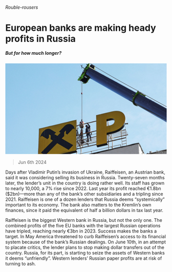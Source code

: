 ###### Rouble-rousers

# European banks are making heady profits in Russia 

##### But for how much longer? 

![image](images/20240608_FNP001.jpg) 

> Jun 6th 2024 

Days after Vladimir Putin’s invasion of Ukraine, Raiffeisen, an Austrian bank, said it was considering selling its business in Russia. Twenty-seven months later, the lender’s unit in the country is doing rather well. Its staff has grown to nearly 10,000, a 7% rise since 2022. Last year its profit reached €1.8bn ($2bn)—more than any of the bank’s other subsidiaries and a tripling since 2021. Raiffeisen is one of a dozen lenders that Russia deems “systemically” important to its economy. The bank also matters to the Kremlin’s own finances, since it paid the equivalent of half a billion dollars in tax last year. 

Raiffeisen is the biggest Western bank in Russia, but not the only one. The combined profits of the five EU banks with the largest Russian operations have tripled, reaching nearly €3bn in 2023. Success makes the banks a target. In May America threatened to curb Raiffeisen’s access to its financial system because of the bank’s Russian dealings. On June 10th, in an attempt to placate critics, the lender plans to stop making dollar transfers out of the country. Russia, for its part, is starting to seize the assets of Western banks it deems “unfriendly”. Western lenders’ Russian paper profits are at risk of turning to ash.

